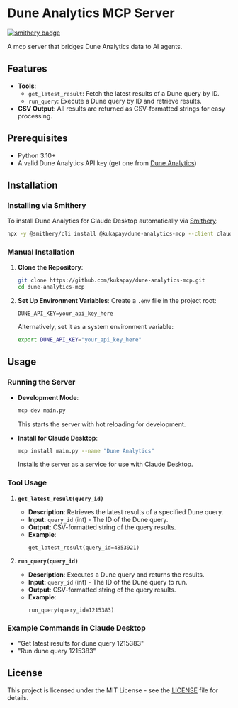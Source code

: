 # Dune Analytics MCP Server

[![smithery badge](https://smithery.ai/badge/@kukapay/dune-analytics-mcp)](https://smithery.ai/server/@kukapay/dune-analytics-mcp)

A mcp server that bridges Dune Analytics data to AI agents.

## Features

- **Tools**: 
  - `get_latest_result`: Fetch the latest results of a Dune query by ID.
  - `run_query`: Execute a Dune query by ID and retrieve results.
- **CSV Output**: All results are returned as CSV-formatted strings for easy processing.

## Prerequisites

- Python 3.10+
- A valid Dune Analytics API key (get one from [Dune Analytics](https://dune.com/settings/api))

## Installation

### Installing via Smithery

To install Dune Analytics for Claude Desktop automatically via [Smithery](https://smithery.ai/server/@kukapay/dune-analytics-mcp):

```bash
npx -y @smithery/cli install @kukapay/dune-analytics-mcp --client claude
```

### Manual Installation

1. **Clone the Repository**:
   ```bash
   git clone https://github.com/kukapay/dune-analytics-mcp.git
   cd dune-analytics-mcp
   ```

2. **Set Up Environment Variables**:
   Create a `.env` file in the project root:
   ```
   DUNE_API_KEY=your_api_key_here
   ```
   Alternatively, set it as a system environment variable:
   ```bash
   export DUNE_API_KEY="your_api_key_here"
   ```

## Usage

### Running the Server

- **Development Mode**:
  ```bash
  mcp dev main.py
  ```
  This starts the server with hot reloading for development.

- **Install for Claude Desktop**:
  ```bash
  mcp install main.py --name "Dune Analytics"
  ```
  Installs the server as a service for use with Claude Desktop.

### Tool Usage

1. **`get_latest_result(query_id)`**
   - **Description**: Retrieves the latest results of a specified Dune query.
   - **Input**: `query_id` (int) - The ID of the Dune query.
   - **Output**: CSV-formatted string of the query results.
   - **Example**:
     ```
     get_latest_result(query_id=4853921)
     ```

2. **`run_query(query_id)`**
   - **Description**: Executes a Dune query and returns the results.
   - **Input**: `query_id` (int) - The ID of the Dune query to run.
   - **Output**: CSV-formatted string of the query results.
   - **Example**:
     ```
     run_query(query_id=1215383)
     ```

### Example Commands in Claude Desktop

- "Get latest results for dune query 1215383"
- "Run dune query 1215383"


## License

This project is licensed under the MIT License - see the [LICENSE](LICENSE) file for details.
